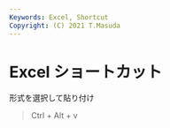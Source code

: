 ```yaml
---
Keywords: Excel, Shortcut
Copyright: (C) 2021 T.Masuda
---
```


# Excel ショートカット

形式を選択して貼り付け
> Ctrl + Alt + v
